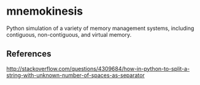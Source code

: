 # mnemokinesis
Python simulation of a variety of memory management systems, including contiguous, non-contiguous, and virtual memory.

## References

http://stackoverflow.com/questions/4309684/how-in-python-to-split-a-string-with-unknown-number-of-spaces-as-separator